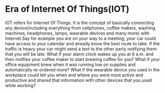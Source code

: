 # Era of Internet Of Things(IOT)
IOT refers for Internet Of Things. It is the concept of basically connecting any device(including everything from cellphones, coffee makers, washing machines, headphones, lamps, wearable devices and many more) with Internet.Say for example you are on your way to a meeting; your car could have access to your calendar and already know the best route to take. If the traffic is heavy your car might send a text to the other party notifying them that you will be late. What if your alarm clock wakes up you at 6 a.m. and then notifies your coffee maker to start brewing coffee for you? What if your office equipment knew when it was running low on supplies and automatically re-ordered more?  What if the wearable device you used in the workplace could tell you when and where you were most active and productive and shared that information with other devices that you used while working?
